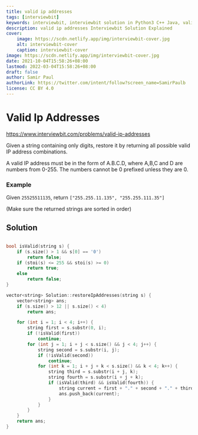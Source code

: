 ```yaml
---
title: valid ip addresses
tags: [interviewbit]
keywords: interviewbit, interviewbit solution in Python3 C++ Java, valid ip addresses solution
description: valid ip addresses Interviewbit Solution Explained
cover:
    image: https://scdn.netlify.app/img/interviewbit-cover.jpg
    alt: interviewbit-cover
    caption: interviewbit-cover
image: https://scdn.netlify.app/img/interviewbit-cover.jpg
date: 2021-10-04T15:58:26+08:00
lastmod: 2022-03-04T15:58:26+08:00
draft: false
author: Samir Paul
authorLink: https://twitter.com/intent/follow?screen_name=SamirPaulb
license: CC BY 4.0
---
```


# Valid Ip Addresses

https://www.interviewbit.com/problems/valid-ip-addresses

Given a string containing only digits, restore it by returning all possible valid IP address combinations.

A valid IP address must be in the form of A.B.C.D, where A,B,C and D are numbers from 0-255. The numbers cannot be 0 prefixed unless they are 0.

### Example

Given `25525511135`, return `["255.255.11.135", "255.255.111.35"]`

(Make sure the returned strings are sorted in order)

## Solution

```cpp

bool isValid(string s) {
    if (s.size() > 1 && s[0] == '0')
        return false;
    if (stoi(s) <= 255 && stoi(s) >= 0)
        return true;
    else
        return false;
}

vector<string> Solution::restoreIpAddresses(string s) {
    vector<string> ans;
    if (s.size() > 12 || s.size() < 4)
        return ans;

    for (int i = 1; i < 4; i++) {
        string first = s.substr(0, i);
        if (!isValid(first))
            continue;
        for (int j = 1; i + j < s.size() && j < 4; j++) {
            string second = s.substr(i, j);
            if (!isValid(second))
                continue;
            for (int k = 1; i + j + k < s.size() && k < 4; k++) {
                string third = s.substr(i + j, k);
                string fourth = s.substr(i + j + k);
                if (isValid(third) && isValid(fourth)) {
                    string current = first + "." + second + "." + third + "." + fourth;
                    ans.push_back(current);
                }
            }
        }
    }
    return ans;
}
```